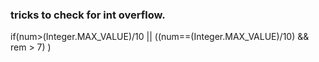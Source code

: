 ### tricks to check for int overflow.

if(num>(Integer.MAX_VALUE)/10 || ((num==(Integer.MAX_VALUE)/10) && rem > 7) )
